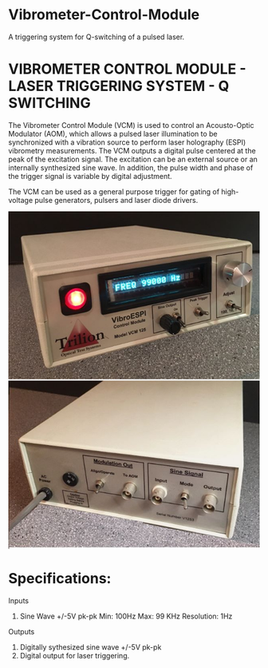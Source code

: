 # Vibrometer-Control-Module
A triggering system for Q-switching of a pulsed laser.

# VIBROMETER CONTROL MODULE - LASER TRIGGERING SYSTEM - Q SWITCHING

The Vibrometer Control Module (VCM) is used to control an Acousto-Optic Modulator (AOM), which allows a pulsed laser illumination to be synchronized with a vibration source to perform laser holography (ESPI) vibrometry measurements.  The VCM outputs a digital pulse centered at the peak of the excitation signal.  The excitation can be an external source or an internally synthesized sine wave.  In addition, the pulse width and phase of the trigger signal is variable by digital adjustment.

The VCM can be used as a general purpose trigger for gating of high-voltage pulse generators, pulsers and laser diode drivers.

![](VCM_Front.jpg)
![](VCM_Back.jpg)



# Specifications:

Inputs

1.  Sine Wave +/-5V pk-pk
    Min:  100Hz
    Max:  99 KHz
    Resolution:  1Hz


Outputs

1.  Digitally sythesized sine wave +/-5V pk-pk
2.  Digital output for laser triggering.
